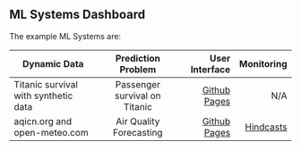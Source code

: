 ## ML Systems Dashboard

The example ML Systems are:


| Dynamic Data  | Prediction Problem | User Interface  |  Monitoring |
| ------------- |:-------------:| ------------:| ------------:|
| Titanic survival with synthetic data | Passenger survival on Titanic | [Github Pages](./titanic) | N/A |
| aqicn.org and open-meteo.com | Air Quality Forecasting | [Github Pages](./air-quality) | [Hindcasts](./air-quality) |

